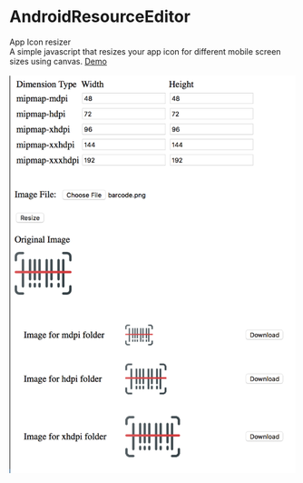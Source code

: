# AndroidResourceEditor

App Icon resizer<br/>
A simple javascript that resizes your app icon for different mobile screen sizes using canvas. [Demo](https://searock.net/android/resizeAppIcon.html) <br/><br/>
![App Icon Resizer](https://raw.githubusercontent.com/searock/AndroidResourceEditor/master/img/screenshot.png)